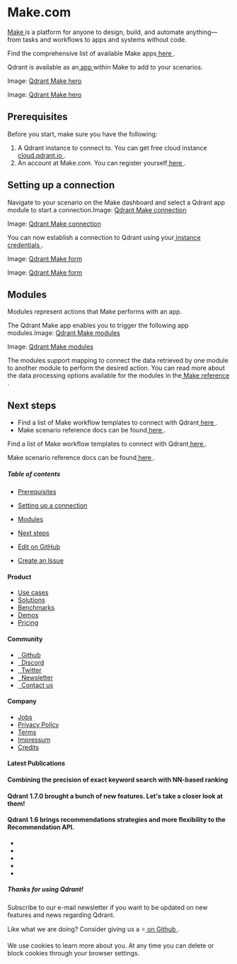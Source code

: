 # Make.com

[ Make ](https://www.make.com/)is a platform for anyone to design, build, and automate anything—from tasks and workflows to apps and systems without code.

Find the comprehensive list of available Make apps[ here ](https://www.make.com/en/integrations).

Qdrant is available as an[ app ](https://www.make.com/en/integrations/qdrant)within Make to add to your scenarios.

Image: [ Qdrant Make hero ](https://qdrant.tech/documentation/integrations/make/hero-page.png)

Image: [ Qdrant Make hero ](https://qdrant.tech/documentation/integrations/make/hero-page.png)

## Prerequisites

Before you start, make sure you have the following:

1. A Qdrant instance to connect to. You can get free cloud instance[ cloud.qdrant.io ](https://cloud.qdrant.io/).
2. An account at Make.com. You can register yourself[ here ](https://www.make.com/en/register).


## Setting up a connection

Navigate to your scenario on the Make dashboard and select a Qdrant app module to start a connection.Image: [ Qdrant Make connection ](https://qdrant.tech/documentation/integrations/make/connection.png)

Image: [ Qdrant Make connection ](https://qdrant.tech/documentation/integrations/make/connection.png)

You can now establish a connection to Qdrant using your[ instance credentials ](https://qdrant.tech/documentation/cloud/authentication/).

Image: [ Qdrant Make form ](https://qdrant.tech/documentation/integrations/make/connection-form.png)

Image: [ Qdrant Make form ](https://qdrant.tech/documentation/integrations/make/connection-form.png)

## Modules

Modules represent actions that Make performs with an app.

The Qdrant Make app enables you to trigger the following app modules.Image: [ Qdrant Make modules ](https://qdrant.tech/documentation/integrations/make/modules.png)

Image: [ Qdrant Make modules ](https://qdrant.tech/documentation/integrations/make/modules.png)

The modules support mapping to connect the data retrieved by one module to another module to perform the desired action. You can read more about the data processing options available for the modules in the[ Make reference ](https://www.make.com/en/help/modules).

## Next steps

- Find a list of Make workflow templates to connect with Qdrant[ here ](https://www.make.com/en/templates).
- Make scenario reference docs can be found[ here ](https://www.make.com/en/help/scenarios).


Find a list of Make workflow templates to connect with Qdrant[ here ](https://www.make.com/en/templates).

Make scenario reference docs can be found[ here ](https://www.make.com/en/help/scenarios).

##### Table of contents

- [ Prerequisites ](https://qdrant.tech/documentation/frameworks/make/#prerequisites)
- [ Setting up a connection ](https://qdrant.tech/documentation/frameworks/make/#setting-up-a-connection)
- [ Modules ](https://qdrant.tech/documentation/frameworks/make/#modules)
- [ Next steps ](https://qdrant.tech/documentation/frameworks/make/#next-steps)


- [ 
 Edit on GitHub
 ](https://github.com/qdrant/landing_page/tree/master/qdrant-landing/content/documentation/frameworks/make.md)
- [ 
 Create an Issue
 ](https://github.com/qdrant/landing_page/issues/new/choose)


#### Product

- [ 
Use cases
 ](https://qdrant.tech/use-cases/)
- [ 
Solutions
 ](https://qdrant.tech/solutions/)
- [ 
Benchmarks
 ](https://qdrant.tech/benchmarks/)
- [ 
Demos
 ](https://qdrant.tech/demo/)
- [ 
Pricing
 ](https://qdrant.tech/pricing/)


#### Community

- [ 
 
Github
 ](https://github.com/qdrant/qdrant)
- [ 
 
Discord
 ](https://qdrant.to/discord)
- [ 
 
Twitter
 ](https://qdrant.to/twitter)
- [ 
 
Newsletter
 ](https://qdrant.tech/subscribe/)
- [ 
 
Contact us
 ](https://qdrant.to/contact-us)


#### Company

- [ 
Jobs
 ](https://qdrant.join.com)
- [ 
Privacy Policy
 ](https://qdrant.tech/legal/privacy-policy/)
- [ 
Terms
 ](https://qdrant.tech/legal/terms_and_conditions/)
- [ 
Impressum
 ](https://qdrant.tech/legal/impressum/)
- [ 
Credits
 ](https://qdrant.tech/legal/credits/)


#### Latest Publications

#### Combining the precision of exact keyword search with NN-based ranking

#### Qdrant 1.7.0 brought a bunch of new features. Let's take a closer look at them!

#### Qdrant 1.6 brings recommendations strategies and more flexibility to the Recommendation API.

- [  ](https://github.com/qdrant/qdrant)
- [  ](https://qdrant.to/linkedin)
- [  ](https://qdrant.to/twitter)
- [  ](https://qdrant.to/discord)
- [  ](https://www.youtube.com/channel/UC6ftm8PwH1RU_LM1jwG0LQA)


##### Thanks for using Qdrant!

Subscribe to our e-mail newsletter if you want to be updated on new features and news regarding
Qdrant.

Like what we are doing? Consider giving us a ⭐[ on Github ](https://github.com/qdrant/qdrant).

We use cookies to learn more about you. At any time you can delete or block cookies through your browser settings.
